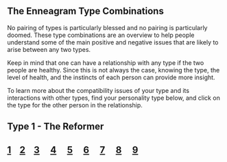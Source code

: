 ## The Enneagram Type Combinations

No pairing of types is particularly blessed and no pairing is particularly doomed. These type combinations are an overview to help people understand some of the main positive and negative issues that are likely to arise between any two types.

Keep in mind that one can have a relationship with any type if the two people are healthy. Since this is not always the case, knowing the type, the level of health, and the instincts of each person can provide more insight.

To learn more about the compatibility issues of your type and its interactions with other types, find your personality type below, and click on the type for the other person in the relationship.

## Type 1 - The Reformer

## [1](https://www.enneagraminstitute.com/relationship-type-1-with-type-1)    [2](https://www.enneagraminstitute.com/relationship-type-1-with-type-2)    [3](https://www.enneagraminstitute.com/relationship-type-1-with-type-3)     [4](https://www.enneagraminstitute.com/relationship-type-1-with-type-4)     [5](https://www.enneagraminstitute.com/relationship-type-1-with-type-5)     [6](https://www.enneagraminstitute.com/relationship-type-1-with-type-6)     [7](https://www.enneagraminstitute.com/relationship-type-1-with-type-7)     [8](https://www.enneagraminstitute.com/relationship-type-1-with-type-8)     [9](https://www.enneagraminstitute.com/relationship-type-1-with-type-9)